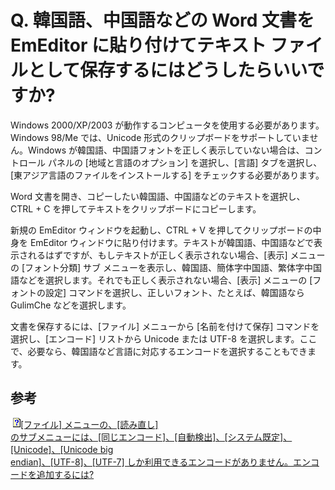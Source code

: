 # Q. 韓国語、中国語などの Word 文書を EmEditor に貼り付けてテキスト ファイルとして保存するにはどうしたらいいですか?

Windows 2000/XP/2003 が動作するコンピュータを使用する必要があります。Windows 98/Me では、Unicode
形式のクリップボードをサポートしていません。Windows が韓国語、中国語フォントを正しく表示していない場合は、コントロール パネルの
\[地域と言語のオプション\] を選択し、\[言語\] タブを選択し、\[東アジア言語のファイルをインストールする\] をチェックする必要があります。

Word 文書を開き、コピーしたい韓国語、中国語などのテキストを選択し、CTRL + C を押してテキストをクリップボードにコピーします。

新規の EmEditor ウィンドウを起動し、CTRL + V を押してクリップボードの中身を EmEditor
ウィンドウに貼り付けます。テキストが韓国語、中国語などで表示されるはずですが、もしテキストが正しく表示されない場合、\[表示\] メニューの \[フォント分類\] サブ
メニューを表示し、韓国語、簡体字中国語、繁体字中国語などを選択します。それでも正しく表示されない場合、\[表示\] メニューの \[フォントの設定\]
コマンドを選択し、正しいフォント、たとえば、韓国語なら GulimChe などを選択します。

文書を保存するには、\[ファイル\] メニューから \[名前を付けて保存\] コマンドを選択し、\[エンコード\] リストから Unicode または UTF-8
を選択します。ここで、必要なら、韓国語など言語に対応するエンコードを選択することもできます。

## 参考

![](../../images/q.gif)[\[ファイル\] メニューの、\[読み直し\] \
のサブメニューには、\[同じエンコード\]、\[自動検出\]、\[システム既定\]、\[Unicode\]、\[Unicode big \
endian\]、\[UTF-8\]、\[UTF-7\] しか利用できるエンコードがありません。エンコードを追加するには?](../customize/customize_encoding)